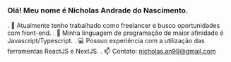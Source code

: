 ### Olá! Meu nome é Nicholas Andrade do Nascimento.

<!--
**NicholasNascimento/NicholasNascimento** is a ✨ _special_ ✨ repository because its `README.md` (this file) appears on your GitHub profile.

Here are some ideas to get you started:

- 🔭 I’m currently working on ...
- 🌱 I’m currently learning ...
- 👯 I’m looking to collaborate on ...
- 🤔 I’m looking for help with ...
- 💬 Ask me about ...
- 📫 How to reach me: ...
- 😄 Pronouns: ...
- ⚡ Fun fact: ...
-->

. 🔭 Atualmente tenho trabalhado como freelancer e busco oportunidades com front-end.
. 💜 Minha linguagem de programação de maior afinidade é Javascript/Typescript.
. 💻 Possuo experiência com a utilização das ferramentas ReactJS e NextJS.
. 📫 Contato: nicholas.an99@gmail.com

